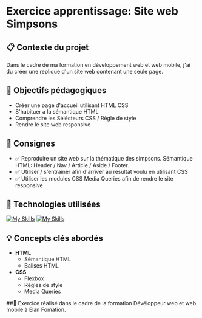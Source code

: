# Exercice apprentissage: Site web Simpsons

## 📋 Contexte du projet
Dans le cadre de ma formation en développement web et web mobile, j'ai du créer une replique d'un site web contenant une seule page.

## 🎯 Objectifs pédagogiques
- Créer une page d'accueil utilisant HTML CSS
- S'habituer a la sémantique HTML
- Comprendre les Sélécteurs CSS / Règle de style
- Rendre le site web responsive

## 📝 Consignes
- ✅ Reproduire un site web sur la thématique des simpsons. Sémantique HTML:
  Header / Nav / Article / Aside / Footer.
- ✅ Utiliser / s'entrainer afin d'arriver au resultat voulu en utilisant CSS
- ✅ Utiliser les modules CSS Media Queries afin de rendre le site responsive
                     
## 🔧 Technologies utilisées
[![My Skills](https://skillicons.dev/icons?i=html)](https://skillicons.dev)
[![My Skills](https://skillicons.dev/icons?i=css)](https://skillicons.dev)

## 💡 Concepts clés abordés
- **HTML**
  - Sémantique HTML
  - Balises HTML
- **CSS**
  - Flexbox
  - Règles de style
  - Media Queries


##📖
Exercice réalisé dans le cadre de la formation Dévéloppeur web et web mobile à Elan Fomation.
